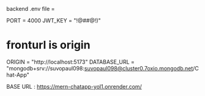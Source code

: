 backend .env file  = 

PORT = 4000
JWT_KEY = "!@#$%^&*())(*&^%$#@!)"

# fronturl is origin

ORIGIN = "http://localhost:5173"
DATABASE_URL = "mongodb+srv://suvopaul098:suvopaul098@cluster0.7oxio.mongodb.net/Chat-App"

BASE URL : https://mern-chatapp-yol1.onrender.com/

